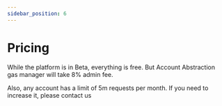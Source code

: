```yaml
---
sidebar_position: 6
---
```

# Pricing

While the platform is in Beta, everything is free. But Account Abstraction gas manager will take 8% admin fee.  

Also, any account has a limit of 5m requests per month. If you need to increase it, please contact us

